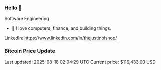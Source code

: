 ### Hello 🤙  

Software Engineering

- 🔭 I love computers, finance, and building things.
  
LinkedIn: https://www.linkedin.com/in/thejustinbishop/  
























































































































































































































































































































































































































































































































































































































































































































































































































































































































































































### Bitcoin Price Update
Last updated: 2025-08-18 02:04:29 UTC
Current price: $116,433.00 USD
